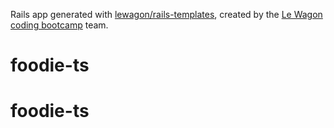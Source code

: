 Rails app generated with [lewagon/rails-templates](https://github.com/lewagon/rails-templates), created by the [Le Wagon coding bootcamp](https://www.lewagon.com) team.
# foodie-ts
# foodie-ts
